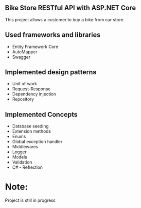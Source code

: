 ## Bike Store RESTful API with ASP.NET Core

This project allows a customer to buy a bike from our store.

## Used frameworks and libraries

* Entity Framework Core
* AutoMapper
* Swagger

## Implemented design patterns
*  Unit of work
*  Request-Response
*  Dependency injection
*  Repository

## Implemented Concepts
* Database seeding
* Extension methods
* Enums
* Global exception handler
* Middlewares 
* Logger
* Models
* Validation
* C# - Reflection

# Note:
  Project is still in progress
